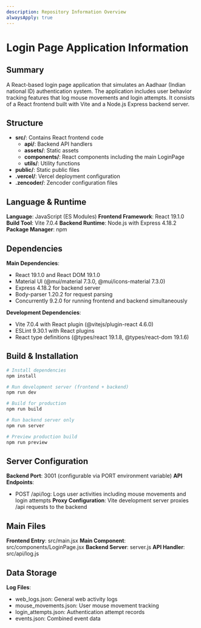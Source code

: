```yaml
---
description: Repository Information Overview
alwaysApply: true
---
```


# Login Page Application Information

## Summary
A React-based login page application that simulates an Aadhaar (Indian national ID) authentication system. The application includes user behavior tracking features that log mouse movements and login attempts. It consists of a React frontend built with Vite and a Node.js Express backend server.

## Structure
- **src/**: Contains React frontend code
  - **api/**: Backend API handlers
  - **assets/**: Static assets
  - **components/**: React components including the main LoginPage
  - **utils/**: Utility functions
- **public/**: Static public files
- **.vercel/**: Vercel deployment configuration
- **.zencoder/**: Zencoder configuration files

## Language & Runtime
**Language**: JavaScript (ES Modules)
**Frontend Framework**: React 19.1.0
**Build Tool**: Vite 7.0.4
**Backend Runtime**: Node.js with Express 4.18.2
**Package Manager**: npm

## Dependencies
**Main Dependencies**:
- React 19.1.0 and React DOM 19.1.0
- Material UI (@mui/material 7.3.0, @mui/icons-material 7.3.0)
- Express 4.18.2 for backend server
- Body-parser 1.20.2 for request parsing
- Concurrently 9.2.0 for running frontend and backend simultaneously

**Development Dependencies**:
- Vite 7.0.4 with React plugin (@vitejs/plugin-react 4.6.0)
- ESLint 9.30.1 with React plugins
- React type definitions (@types/react 19.1.8, @types/react-dom 19.1.6)

## Build & Installation
```bash
# Install dependencies
npm install

# Run development server (frontend + backend)
npm run dev

# Build for production
npm run build

# Run backend server only
npm run server

# Preview production build
npm run preview
```

## Server Configuration
**Backend Port**: 3001 (configurable via PORT environment variable)
**API Endpoints**:
- POST /api/log: Logs user activities including mouse movements and login attempts
**Proxy Configuration**: Vite development server proxies /api requests to the backend

## Main Files
**Frontend Entry**: src/main.jsx
**Main Component**: src/components/LoginPage.jsx
**Backend Server**: server.js
**API Handler**: src/api/log.js

## Data Storage
**Log Files**:
- web_logs.json: General web activity logs
- mouse_movements.json: User mouse movement tracking
- login_attempts.json: Authentication attempt records
- events.json: Combined event data